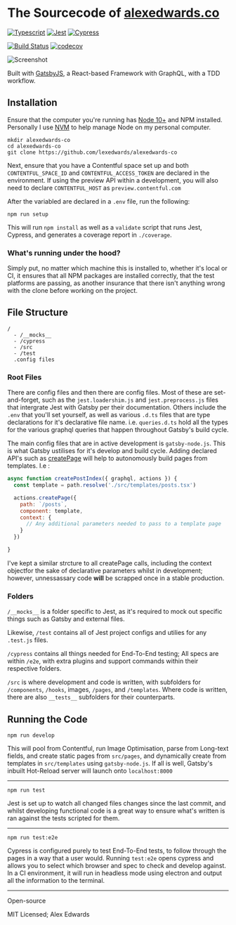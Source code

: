 # The Sourcecode of [alexedwards.co](https://alexedwards.co)

[![Typescript](https://img.shields.io/badge/built%20with-Typescript-%23007acc)](https://www.typescriptlang.org/) [![Jest](https://img.shields.io/badge/tested_with-jest-99424f.svg)](https://jestjs.io/) [![Cypress](https://img.shields.io/badge/tested%20with-Cypress-04C38E.svg)](https://www.cypress.io/) 

[![Build Status](https://travis-ci.org/lexedwards/alexedwards-co.svg?branch=master)](https://travis-ci.org/lexedwards/alexedwards-co) [![codecov](https://codecov.io/gh/lexedwards/alexedwards-co/branch/master/graph/badge.svg)](https://codecov.io/gh/lexedwards/alexedwards-co)

![Screenshot](https://images.ctfassets.net/c6pc38xsagw4/72ozxYz6RjUYSM4jz8rUTp/34fd8494c66a9da951500884a4f06343/Screen_Shot_2020-06-10_at_16.32.33-fullpage.png)

Built with [GatsbyJS](https://gatsby.org), a React-based Framework with GraphQL, with a TDD workflow.

## Installation

Ensure that the computer you're running has [Node 10+](https://nodejs.org/en/) and NPM installed. Personally I use [NVM](https://github.com/nvm-sh/nvm) to help manage Node on my personal computer.

```shell
mkdir alexedwards-co
cd alexedwards-co
git clone https://github.com/lexedwards/alexedwards-co
```

Next, ensure that you have a Contentful space set up and both `CONTENTFUL_SPACE_ID` and `CONTENTFUL_ACCESS_TOKEN` are declared in the environment. If using the preview API within a development, you will also need to declare `CONTENTFUL_HOST` as `preview.contentful.com`

After the variabled are declared in a `.env` file, run the following:

```shell
npm run setup
```

This will run `npm install` as well as a `validate` script that runs Jest, Cypress, and generates a coverage report in `./coverage`.

### What's running under the hood?

Simply put, no matter which machine this is installed to, whether it's local or CI, it ensures that all NPM packages are installed correctly, that the test platforms are passing, as another insurance that there isn't anything wrong with the clone before working on the project.

## File Structure

```console
/ 
  - /__mocks__
  - /cypress
  - /src
  - /test
  .config files
```

### Root Files

There are config files and then there are config files. Most of these are set-and-forget, such as the `jest.loadershim.js` and `jest.preprocess.js` files that intergrate Jest with Gatsby per their documentation. Others include the `.env` that you'll set yourself, as well as various `.d.ts` files that are type declarations for it's declarative file name. i.e. `queries.d.ts` hold all the types for the various graphql queries that happen throughout Gatsby's build cycle.

The main config files that are in active development is `gatsby-node.js`. This is what Gatsby ustilises for it's develop and build cycle. Adding declared API's such as [createPage](https://www.gatsbyjs.org/docs/actions/#createPage) will help to autonomously build pages from templates. I.e :

```js
async function createPostIndex({ graphql, actions }) {
  const template = path.resolve('./src/templates/posts.tsx')

  actions.createPage({
    path: `/posts`,
    component: template,
    context: {
      // Any additional parameters needed to pass to a template page
    }
  })

}
```

I've kept a similar strcture to all createPage calls, including the context objectfor the sake of declarative parameters whilst in development; however, unnessassary code __will__ be scrapped once in a stable production.

### Folders

`/__mocks__` is a folder specific to Jest, as it's required to mock out specific things such as Gatsby and external files.

Likewise, `/test` contains all of Jest project configs and utilies for any `.test.js` files.

`/cypress` contains all things needed for End-To-End testing; All specs are within `/e2e`, with extra plugins and support commands within their respective folders.

`/src` is where development and code is written, with subfolders for `/components`, `/hooks`, images, `/pages`, and `/templates`. Where code is written, there are also `__tests__` subfolders for their counterparts.

## Running the Code

```shell
npm run develop
```

This will pool from Contentful, run Image Optimisation, parse from Long-text fields, and create static pages from `src/pages`, and dynamically create from templates in `src/templates` using `gatsby-node.js`. If all is well, Gatsby's inbuilt Hot-Reload server will launch onto `localhost:8000`

---

```shell
npm run test
```

Jest is set up to watch all changed files changes since the last commit, and whilst developing functional code is a great way to ensure what's written is ran against the tests scripted for them.

---

```shell
npm run test:e2e
```

Cypress is configured purely to test End-To-End tests, to follow through the pages in a way that a user would. Running `test:e2e` opens cypress and allows you to select which browser and spec to check and develop against. In a CI environment, it will run in headless mode using electron and output all the information to the terminal.

---

Open-source

MIT Licensed; Alex Edwards
